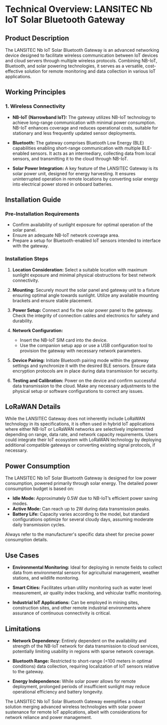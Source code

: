 # Technical Overview: LANSITEC Nb IoT Solar Bluetooth Gateway

## Product Description

The LANSITEC Nb IoT Solar Bluetooth Gateway is an advanced networking device designed to facilitate wireless communication between IoT devices and cloud servers through multiple wireless protocols. Combining NB-IoT, Bluetooth, and solar powering technologies, it serves as a versatile, cost-effective solution for remote monitoring and data collection in various IoT applications.

## Working Principles

### 1. Wireless Connectivity
- **NB-IoT (Narrowband IoT):** The gateway utilizes NB-IoT technology to achieve long-range communication with minimal power consumption. NB-IoT enhances coverage and reduces operational costs, suitable for stationary and less frequently updated sensor deployments.
  
- **Bluetooth:** The gateway comprises Bluetooth Low Energy (BLE) capabilities enabling short-range communication with multiple BLE-enabled sensors. It acts as an intermediary, collecting data from local sensors, and transmitting it to the cloud through NB-IoT.

- **Solar Power Integration:** A key feature of the LANSITEC Gateway is its solar power unit, designed for energy harvesting. It ensures uninterrupted operation in remote locations by converting solar energy into electrical power stored in onboard batteries.

## Installation Guide

### Pre-Installation Requirements
- Confirm availability of sunlight exposure for optimal operation of the solar panel.
- Ensure an adequate NB-IoT network coverage area.
- Prepare a setup for Bluetooth-enabled IoT sensors intended to interface with the gateway.

### Installation Steps
1. **Location Consideration:** Select a suitable location with maximum sunlight exposure and minimal physical obstructions for best network connectivity.
   
2. **Mounting:** Securely mount the solar panel and gateway unit to a fixture ensuring optimal angle towards sunlight. Utilize any available mounting brackets and ensure stable placement.

3. **Power Setup:** Connect and fix the solar power panel to the gateway. Check the integrity of connection cables and electronics for safety and durability.

4. **Network Configuration:**
   - Insert the NB-IoT SIM card into the device.
   - Use the companion setup app or use a USB configuration tool to provision the gateway with necessary network parameters.

5. **Device Pairing:** Initiate Bluetooth pairing mode within the gateway settings and synchronize it with the desired BLE sensors. Ensure data encryption protocols are in place during data transmission for security.

6. **Testing and Calibration:** Power on the device and confirm successful data transmission to the cloud. Make any necessary adjustments to the physical setup or software configurations to correct any issues.

## LoRaWAN Details

While the LANSITEC Gateway does not inherently include LoRaWAN technology in its specifications, it is often used in hybrid IoT applications where either NB-IoT or LoRaWAN networks are selectively implemented depending on range, data rate, and network capacity requirements. Users could integrate their IoT ecosystem with LoRaWAN technology by deploying additional compatible gateways or converting existing signal protocols, if necessary.

## Power Consumption

The LANSITEC Nb IoT Solar Bluetooth Gateway is designed for low power consumption, powered primarily through solar energy. The detailed power consumption budget is based on:

- **Idle Mode:** Approximately 0.5W due to NB-IoT’s efficient power saving modes.
- **Active Mode:** Can reach up to 2W during data transmission peaks.
- **Battery Life:** Capacity varies according to the model, but standard configurations optimize for several cloudy days, assuming moderate daily transmission cycles.

Always refer to the manufacturer's specific data sheet for precise power consumption details.

## Use Cases

- **Environmental Monitoring:** Ideal for deploying in remote fields to collect data from environmental sensors for agricultural management, weather stations, and wildlife monitoring.

- **Smart Cities:** Facilitates urban utility monitoring such as water level measurement, air quality index tracking, and vehicular traffic monitoring.

- **Industrial IoT Applications:** Can be employed in mining sites, construction sites, and other remote industrial environments where assurance of continuous connectivity is critical.

## Limitations

- **Network Dependency:** Entirely dependent on the availability and strength of the NB-IoT network for data transmission to cloud services, potentially limiting usability in regions with sparse network coverage.
  
- **Bluetooth Range:** Restricted to short-range (<100 meters in optimal conditions) data collection, requiring localization of IoT sensors relative to the gateway.

- **Energy Independence:** While solar power allows for remote deployment, prolonged periods of insufficient sunlight may reduce operational efficiency and battery longevity.

The LANSITEC Nb IoT Solar Bluetooth Gateway exemplifies a robust solution merging advanced wireless technologies with solar power sustenance for remote IoT applications, albeit with considerations for network reliance and power management.